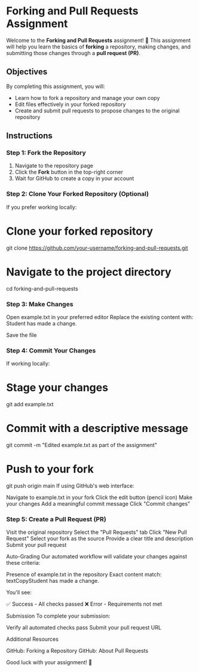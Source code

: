 # Forking and Pull Requests Assignment

Welcome to the **Forking and Pull Requests** assignment! 🎉 This assignment will help you learn the basics of **forking** a repository, making changes, and submitting those changes through a **pull request (PR)**.

## Objectives

By completing this assignment, you will:
* Learn how to fork a repository and manage your own copy
* Edit files effectively in your forked repository
* Create and submit pull requests to propose changes to the original repository

## Instructions

### Step 1: Fork the Repository
1. Navigate to the repository page
2. Click the **Fork** button in the top-right corner
3. Wait for GitHub to create a copy in your account

### Step 2: Clone Your Forked Repository (Optional)

If you prefer working locally:


# Clone your forked repository
git clone https://github.com/your-username/forking-and-pull-requests.git

# Navigate to the project directory
cd forking-and-pull-requests
### Step 3: Make Changes

Open example.txt in your preferred editor
Replace the existing content with:
Student has made a change.

Save the file

### Step 4: Commit Your Changes
If working locally:
# Stage your changes
git add example.txt

# Commit with a descriptive message
git commit -m "Edited example.txt as part of the assignment"

# Push to your fork
git push origin main
If using GitHub's web interface:

Navigate to example.txt in your fork
Click the edit button (pencil icon)
Make your changes
Add a meaningful commit message
Click "Commit changes"

### Step 5: Create a Pull Request (PR)

Visit the original repository
Select the "Pull Requests" tab
Click "New Pull Request"
Select your fork as the source
Provide a clear title and description
Submit your pull request

Auto-Grading
Our automated workflow will validate your changes against these criteria:

Presence of example.txt in the repository
Exact content match:
textCopyStudent has made a change.


You'll see:

✅ Success - All checks passed
❌ Error - Requirements not met

Submission
To complete your submission:

Verify all automated checks pass
Submit your pull request URL

Additional Resources

GitHub: Forking a Repository
GitHub: About Pull Requests

Good luck with your assignment! 🚀
